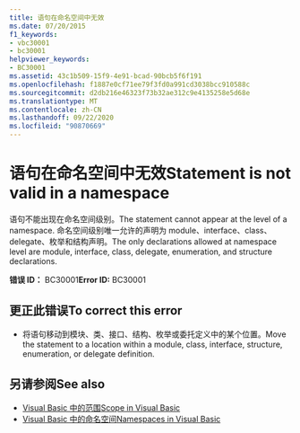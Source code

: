 ```yaml
---
title: 语句在命名空间中无效
ms.date: 07/20/2015
f1_keywords:
- vbc30001
- bc30001
helpviewer_keywords:
- BC30001
ms.assetid: 43c1b509-15f9-4e91-bcad-90bcb5f6f191
ms.openlocfilehash: f1887e0cf71ee79f3fd0a991cd3038bcc910588c
ms.sourcegitcommit: d2db216e46323f73b32ae312c9e4135258e5d68e
ms.translationtype: MT
ms.contentlocale: zh-CN
ms.lasthandoff: 09/22/2020
ms.locfileid: "90870669"
---
```

# <a name="statement-is-not-valid-in-a-namespace"></a><span data-ttu-id="c3f3c-102">语句在命名空间中无效</span><span class="sxs-lookup"><span data-stu-id="c3f3c-102">Statement is not valid in a namespace</span></span>

<span data-ttu-id="c3f3c-103">语句不能出现在命名空间级别。</span><span class="sxs-lookup"><span data-stu-id="c3f3c-103">The statement cannot appear at the level of a namespace.</span></span> <span data-ttu-id="c3f3c-104">命名空间级别唯一允许的声明为 module、interface、class、delegate、枚举和结构声明。</span><span class="sxs-lookup"><span data-stu-id="c3f3c-104">The only declarations allowed at namespace level are module, interface, class, delegate, enumeration, and structure declarations.</span></span>  
  
 <span data-ttu-id="c3f3c-105">**错误 ID：** BC30001</span><span class="sxs-lookup"><span data-stu-id="c3f3c-105">**Error ID:** BC30001</span></span>  
  
## <a name="to-correct-this-error"></a><span data-ttu-id="c3f3c-106">更正此错误</span><span class="sxs-lookup"><span data-stu-id="c3f3c-106">To correct this error</span></span>  
  
- <span data-ttu-id="c3f3c-107">将语句移动到模块、类、接口、结构、枚举或委托定义中的某个位置。</span><span class="sxs-lookup"><span data-stu-id="c3f3c-107">Move the statement to a location within a module, class, interface, structure, enumeration, or delegate definition.</span></span>  
  
## <a name="see-also"></a><span data-ttu-id="c3f3c-108">另请参阅</span><span class="sxs-lookup"><span data-stu-id="c3f3c-108">See also</span></span>

- [<span data-ttu-id="c3f3c-109">Visual Basic 中的范围</span><span class="sxs-lookup"><span data-stu-id="c3f3c-109">Scope in Visual Basic</span></span>](../../programming-guide/language-features/declared-elements/scope.md)
- [<span data-ttu-id="c3f3c-110">Visual Basic 中的命名空间</span><span class="sxs-lookup"><span data-stu-id="c3f3c-110">Namespaces in Visual Basic</span></span>](../../programming-guide/program-structure/namespaces.md)
